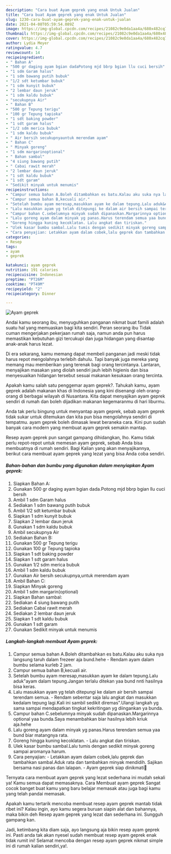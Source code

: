 ```yaml
---
description: "Cara buat Ayam geprek yang enak Untuk Jualan"
title: "Cara buat Ayam geprek yang enak Untuk Jualan"
slug: 1230-cara-buat-ayam-geprek-yang-enak-untuk-jualan
date: 2021-04-08T05:59:54.089Z
image: https://img-global.cpcdn.com/recipes/21082c9e0da1aa4a/680x482cq70/ayam-geprek-foto-resep-utama.jpg
thumbnail: https://img-global.cpcdn.com/recipes/21082c9e0da1aa4a/680x482cq70/ayam-geprek-foto-resep-utama.jpg
cover: https://img-global.cpcdn.com/recipes/21082c9e0da1aa4a/680x482cq70/ayam-geprek-foto-resep-utama.jpg
author: Lydia Meyer
ratingvalue: 4.7
reviewcount: 14
recipeingredient:
- " Bahan A"
- "500 gr daging ayam bgian dadaPotong mjd bbrp bgian llu cuci bersih"
- "1 sdm Garam halus"
- "1 sdm bawang putih bubuk"
- "1/2 sdt ketumbar bubuk"
- "1 sdm kunyit bubuk"
- "2 lembar daun jeruk"
- "1 sdm kaldu bubuk"
- "secukupnya Air"
- " Bahan B"
- "500 gr Tepung terigu"
- "100 gr Tepung tapioka"
- "1 sdt baking powder"
- "1 sdt garam halus"
- "1/2 sdm merica bubuk"
- "1 sdm kaldu bubuk"
- " Air bersih secukupnyauntuk merendam ayam"
- " Bahan C"
- " Minyak goreng"
- "1 sdm margarinoptional"
- " Bahan sambal"
- "4 siung bawang putih"
- " Cabai rawit merah"
- "2 lembar daun jeruk"
- "1 sdt kaldu bubuk"
- "1 sdt garam"
- "Sedikit minyak untuk menumis"
recipeinstructions:
- "Campur semua bahan A.Boleh ditambahkan es batu.Kalau aku suka nya langsung taruh dalam frezeer aja bund.hehe Rendam ayam dalam bumbu selama kurleb 2 jam."
- "Campur semua bahan B,kecuali air."
- "Setelah bumbu ayam meresap,masukkan ayam ke dalam tepung.Lalu aduk&#34;ayam dalam tepung.Jangan terlalu ditekan yaa bund nnti hasilnya bisa keras."
- "Lalu masukkan ayam yg telah ditepungi ke dalam air bersih sampai terendam semua. Rendam sebentar saja lalu angkat dan masukkan kedalam tepung lagi.Kali ini sambil sedikit diremas&#34;.Ulangi langkah yg sama sampai mendapatkan tingkat kekritingan yg diingankan ya bunda."
- "Campur bahan C.sebelumnya minyak sudah dipanaskan.Margarinnya optional yaa bunda.Saya menambahkan biar hasilnya lebih kriuk aja.hehe"
- "Lalu goreng ayam dalam minyak yg panas.Harus terendam semua yaa bund biar matangnya rata."
- "Goreng hingga kuning kecoklatan. Lalu angkat dan tiriskan."
- "Ulek kasar bumbu sambal.Lalu tumis dengan sedikit minyak goreng sampai aromanya harum."
- "Cara penyajian: Letakkan ayam dalam cobek,lalu geprek dan tambahkan sambal.Aduk rata dan tambahkan minyak mendidih. Sajikan bersama nasi panas dan lalapan. Ayam geprek siap dinikmati🤤"
categories:
- Resep
tags:
- ayam
- geprek

katakunci: ayam geprek 
nutrition: 191 calories
recipecuisine: Indonesian
preptime: "PT26M"
cooktime: "PT49M"
recipeyield: "2"
recipecategory: Dinner

---
```



![Ayam geprek](https://img-global.cpcdn.com/recipes/21082c9e0da1aa4a/680x482cq70/ayam-geprek-foto-resep-utama.jpg)

Andai kamu seorang ibu, menyuguhkan panganan nikmat buat famili adalah suatu hal yang memuaskan bagi kita sendiri. Peran seorang ibu Tidak cuman mengerjakan pekerjaan rumah saja, namun anda pun harus memastikan kebutuhan gizi tercukupi dan juga hidangan yang disantap anak-anak harus lezat.

Di era  sekarang, kamu memang dapat membeli panganan jadi meski tidak harus repot mengolahnya terlebih dahulu. Tapi banyak juga mereka yang memang mau memberikan yang terenak bagi orang tercintanya. Lantaran, menyajikan masakan yang diolah sendiri jauh lebih higienis dan bisa menyesuaikan hidangan tersebut sesuai makanan kesukaan orang tercinta. 



Apakah kamu salah satu penggemar ayam geprek?. Tahukah kamu, ayam geprek adalah makanan khas di Indonesia yang kini disenangi oleh orang-orang di berbagai wilayah di Nusantara. Kita dapat menyajikan ayam geprek sendiri di rumah dan boleh dijadikan makanan kegemaranmu di hari liburmu.

Anda tak perlu bingung untuk menyantap ayam geprek, sebab ayam geprek tidak sukar untuk ditemukan dan kita pun bisa mengolahnya sendiri di tempatmu. ayam geprek boleh dimasak lewat beraneka cara. Kini pun sudah banyak cara modern yang membuat ayam geprek semakin mantap.

Resep ayam geprek pun sangat gampang dihidangkan, lho. Kamu tidak perlu repot-repot untuk memesan ayam geprek, sebab Anda bisa membuatnya di rumah sendiri. Bagi Kalian yang akan menyajikannya, berikut cara membuat ayam geprek yang lezat yang bisa Anda coba sendiri.

<!--inarticleads1-->

##### Bahan-bahan dan bumbu yang digunakan dalam menyiapkan Ayam geprek:

1. Siapkan  Bahan A:
1. Gunakan 500 gr daging ayam bgian dada.Potong mjd bbrp bgian llu cuci bersih
1. Ambil 1 sdm Garam halus
1. Sediakan 1 sdm bawang putih bubuk
1. Ambil 1/2 sdt ketumbar bubuk
1. Siapkan 1 sdm kunyit bubuk
1. Siapkan 2 lembar daun jeruk
1. Gunakan 1 sdm kaldu bubuk
1. Ambil secukupnya Air
1. Sediakan  Bahan B:
1. Gunakan 500 gr Tepung terigu
1. Gunakan 100 gr Tepung tapioka
1. Siapkan 1 sdt baking powder
1. Siapkan 1 sdt garam halus
1. Gunakan 1/2 sdm merica bubuk
1. Ambil 1 sdm kaldu bubuk
1. Gunakan  Air bersih secukupnya,untuk merendam ayam
1. Ambil  Bahan C:
1. Siapkan  Minyak goreng
1. Ambil 1 sdm margarin(optional)
1. Siapkan  Bahan sambal:
1. Sediakan 4 siung bawang putih
1. Sediakan  Cabai rawit merah
1. Sediakan 2 lembar daun jeruk
1. Siapkan 1 sdt kaldu bubuk
1. Gunakan 1 sdt garam
1. Gunakan Sedikit minyak untuk menumis




<!--inarticleads2-->

##### Langkah-langkah membuat Ayam geprek:

1. Campur semua bahan A.Boleh ditambahkan es batu.Kalau aku suka nya langsung taruh dalam frezeer aja bund.hehe - Rendam ayam dalam bumbu selama kurleb 2 jam.
1. Campur semua bahan B,kecuali air.
1. Setelah bumbu ayam meresap,masukkan ayam ke dalam tepung.Lalu aduk&#34;ayam dalam tepung.Jangan terlalu ditekan yaa bund nnti hasilnya bisa keras.
1. Lalu masukkan ayam yg telah ditepungi ke dalam air bersih sampai terendam semua. - Rendam sebentar saja lalu angkat dan masukkan kedalam tepung lagi.Kali ini sambil sedikit diremas&#34;.Ulangi langkah yg sama sampai mendapatkan tingkat kekritingan yg diingankan ya bunda.
1. Campur bahan C.sebelumnya minyak sudah dipanaskan.Margarinnya optional yaa bunda.Saya menambahkan biar hasilnya lebih kriuk aja.hehe
1. Lalu goreng ayam dalam minyak yg panas.Harus terendam semua yaa bund biar matangnya rata.
1. Goreng hingga kuning kecoklatan. - Lalu angkat dan tiriskan.
1. Ulek kasar bumbu sambal.Lalu tumis dengan sedikit minyak goreng sampai aromanya harum.
1. Cara penyajian: - Letakkan ayam dalam cobek,lalu geprek dan tambahkan sambal.Aduk rata dan tambahkan minyak mendidih. Sajikan bersama nasi panas dan lalapan. - Ayam geprek siap dinikmati🤤




Ternyata cara membuat ayam geprek yang lezat sederhana ini mudah sekali ya! Kamu semua dapat memasaknya. Cara Membuat ayam geprek Sangat cocok banget buat kamu yang baru belajar memasak atau juga bagi kamu yang telah pandai memasak.

Apakah kamu tertarik mencoba membuat resep ayam geprek mantab tidak ribet ini? Kalau ingin, ayo kamu segera buruan siapin alat dan bahannya, maka bikin deh Resep ayam geprek yang lezat dan sederhana ini. Sungguh gampang kan. 

Jadi, ketimbang kita diam saja, ayo langsung aja bikin resep ayam geprek ini. Pasti anda tak akan nyesel sudah membuat resep ayam geprek enak tidak rumit ini! Selamat mencoba dengan resep ayam geprek nikmat simple ini di rumah kalian sendiri,ya!.

